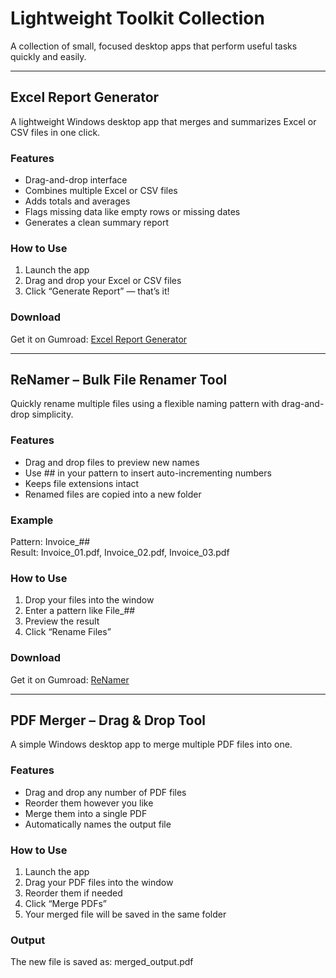 # Lightweight Toolkit Collection

A collection of small, focused desktop apps that perform useful tasks quickly and easily.

---

## Excel Report Generator  
A lightweight Windows desktop app that merges and summarizes Excel or CSV files in one click.

### Features
- Drag-and-drop interface  
- Combines multiple Excel or CSV files  
- Adds totals and averages  
- Flags missing data like empty rows or missing dates  
- Generates a clean summary report  

### How to Use
1. Launch the app  
2. Drag and drop your Excel or CSV files  
3. Click “Generate Report” — that’s it!  

### Download  
Get it on Gumroad: [Excel Report Generator](https://lanzalotti.gumroad.com/l/pwtkn)

---

## ReNamer – Bulk File Renamer Tool  
Quickly rename multiple files using a flexible naming pattern with drag-and-drop simplicity.

### Features
- Drag and drop files to preview new names  
- Use ## in your pattern to insert auto-incrementing numbers  
- Keeps file extensions intact  
- Renamed files are copied into a new folder  

### Example  
Pattern: Invoice_##  
Result: Invoice_01.pdf, Invoice_02.pdf, Invoice_03.pdf  

### How to Use  
1. Drop your files into the window  
2. Enter a pattern like File_##  
3. Preview the result  
4. Click “Rename Files”  

### Download  
Get it on Gumroad: [ReNamer](https://lanzalotti.gumroad.com/l/jnagi)

---

## PDF Merger – Drag & Drop Tool  
A simple Windows desktop app to merge multiple PDF files into one.

### Features
- Drag and drop any number of PDF files  
- Reorder them however you like  
- Merge them into a single PDF  
- Automatically names the output file  

### How to Use  
1. Launch the app  
2. Drag your PDF files into the window  
3. Reorder them if needed  
4. Click “Merge PDFs”  
5. Your merged file will be saved in the same folder  

### Output  
The new file is saved as: merged_output.pdf
